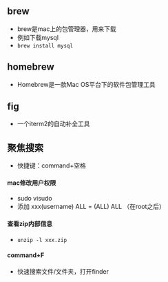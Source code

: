 ## brew

* brew是mac上的包管理器，用来下载
* 例如下载mysql
* `brew install mysql`

## homebrew

* Homebrew是一款Mac OS平台下的软件包管理工具

## fig

* 一个iterm2的自动补全工具

## 聚焦搜索

* 快捷键：command+空格

#### mac修改用户权限
* sudo visudo
* 添加  xxx(username) ALL = (ALL) ALL （在root之后）

#### 查看zip内部信息
* `unzip -l xxx.zip`

#### command+F
* 快速搜索文件/文件夹，打开finder

